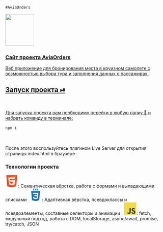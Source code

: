 
    #AviaOrders
  <div>
     <img src="https://media.giphy.com/media/ZlRmaLNJgoRIA/giphy.gif" width="90px" height="100px"/>
   <h3><a href="jones-davy.github.io/AviaOrders//">Сайт проекта  AviaOrders</a></h3>
  </div>
<a href="jones-davy.github.io/AviaOrders//">
  
  Веб приложение для бронирования места в круизном самолете с возможностью выбора тура и заполнения данных о пассажирах. 
  
  ## Запуск проекта ⏯

<br/>
<br/>
Для запуска проекта вам необходимо перейти в любую папку 📂 и набрать команду в терминале:

```javascript
npm i
```

<br/>
<br/>
После этого воспользуйтесь плагином Live Server для открытия страницы index.html в браузере

<h3>Технологии проекта</h3>
<p>
  <img src="https://github.com/devicons/devicon/blob/master/icons/html5/html5-original.svg" title="HTML5" alt="HTML" width="40" height="40"/>: Семантическая вёрстка, работа с формами и выпадающими списками&nbsp;
  <img src="https://github.com/devicons/devicon/blob/master/icons/css3/css3-plain-wordmark.svg"  title="CSS3" alt="CSS" width="40" height="40"/>: Адаптивная вёрстка, псевдоклассы и псевдоэлементы, составные селекторы и анимации &nbsp;
   <img src="https://github.com/devicons/devicon/blob/master/icons/javascript/javascript-original.svg" title="JavaScript" alt="JavaScript" width="40" height="40"/>: fetch, модульный подход, работа с DOM, localStorage, async/await, promise, try/catch, JSON&nbsp;

  
</p>
